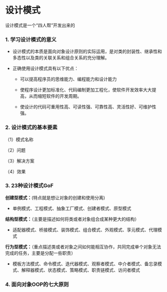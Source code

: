 # 设计模式

设计模式是一个“四人帮”开发出来的

### 1. 学习设计模式的意义

- 设计模式的本质是面向对象设计原则的实际运用，是对类的封装性、继承性和多态性以及类的关联关系和组合关系的充分理解。

- 正确使用设计模式具有以下优点：
  
  - 可以提高程序员的思维能力、编程能力和设计能力
  
  - 使程序设计更加标准化、代码编制更加工程化，使软件开发效率大大提高，从而缩短软件的开发周期。
  
  - 使设计的代码可重用性高、可读性强、可靠性高、灵活性好、可维护性强。 



### 2. 设计模式的基本要素

（1）模式名称

（2）问题

（3）解决方案

（4）效果



### 3. 23种设计模式GoF

**创建型模式：**(特点就是想让对象的创建和使用分离)

- 单例模式、工程模式、抽象工厂模式、创建者模式、原型模式

**结构型模式：**（主要是描述如何将类或者对象组合成某种更大的结构）

- 适配器模式、桥接模式、装饰模式、组合模式、外观模式、享元模式、代理模式

**行为型模式：**（重点描述类或者对象之间如何能相互协作，共同完成单个对象无法完成的任务，主要是分配一些职责）

- 模板方法模式、命令模式、迭代器模式、观察者模式、中介者模式、备忘录模式、解释器模式、状态模式、策略模式、职责链模式、访问者模式



### 4. 面向对象OOP的七大原则
